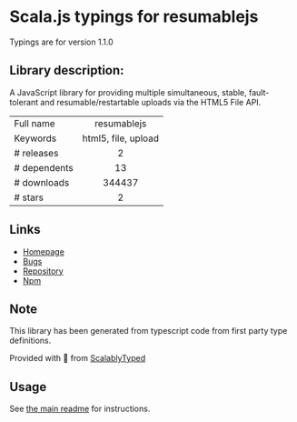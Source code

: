 
# Scala.js typings for resumablejs

Typings are for version 1.1.0

## Library description:
A JavaScript library for providing multiple simultaneous, stable, fault-tolerant and resumable/restartable uploads via the HTML5 File API.

|                    |                 |
| ------------------ | :-------------: |
| Full name          | resumablejs |
| Keywords           | html5, file, upload |
| # releases         | 2 |
| # dependents       | 13 |
| # downloads        | 344437 |
| # stars            | 2 |

## Links
- [Homepage](https://github.com/23/resumable.js#readme)
- [Bugs](https://github.com/23/resumable.js/issues)
- [Repository](https://github.com/23/resumable.js)
- [Npm](https://www.npmjs.com/package/resumablejs)
    


## Note
This library has been generated from typescript code from first party type definitions.

Provided with :purple_heart: from [ScalablyTyped](https://github.com/oyvindberg/ScalablyTyped)

## Usage
See [the main readme](../../readme.md) for instructions.


